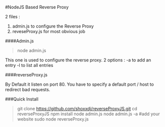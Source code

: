 #NodeJS Based Reverse Proxy

2 files : 

 1. admin.js to configure the Reverse Proxy
 2. reveseProxy.js for most obvious job

####Admin.js

> node admin.js 

This one is used to configure the reverse proxy.
2 options : 
	-a to add an entry
	-l to list all entries

####reverseProxy.js

By Default it listen on port 80.
You have to specify a default port / host to redirect bad requests.

###Quick Install
>git clone https://github.com/shoxxdj/reverseProxyJS.git
>cd reverseProxyJS
>npm install
>node admin.js
>node admin.js -a #add your website
>sudo node reverseProxy.js


